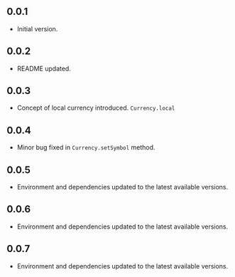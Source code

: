 ## 0.0.1
- Initial version.

## 0.0.2
- README updated.

## 0.0.3
- Concept of local currency introduced. `Currency.local`

## 0.0.4
- Minor bug fixed in `Currency.setSymbol` method.

## 0.0.5
- Environment and dependencies updated to the latest available versions.

## 0.0.6
- Environment and dependencies updated to the latest available versions.

## 0.0.7
- Environment and dependencies updated to the latest available versions.